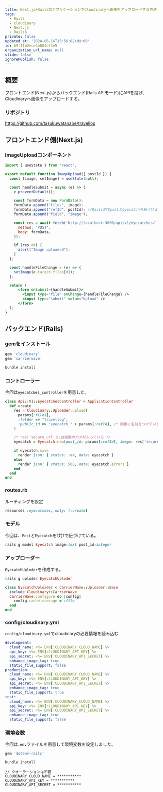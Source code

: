 ```yaml
---
title: Next.js+Rails製アプリケーションでCloudinaryへ画像をアップロードする方法
tags:
  - Rails
  - cloudinary
  - Next.js
  - Rails6
private: false
updated_at: '2024-06-16T15:56:02+09:00'
id: b9f11b2ece4b804ef3e5
organization_url_name: null
slide: false
ignorePublish: false
---
```

## 概要

フロントエンド(Next.js)からバックエンド(Rails APIモード)にAPIを投げ、Cloudinaryへ画像をアップロードする。

### リポジトリ
https://github.com/tasukuwatanabe/travellog

## フロントエンド側(Next.js)

### ImageUploadコンポーネント

```jsx
import { useState } from "react";

export default function ImageUpload({ postId }) {
  const [image, setImage] = useState(null);

  const handleSubmit = async (e) => {
    e.preventDefault();

    const formData = new FormData();
    formData.append("files", image);
    formData.append("refId", postId); //Rails側でpostとeyecatchを紐づけるため
    formData.append("field", "image");

    const res = await fetch(`http://localhost:3000/api/v1/eyecatches/`, {
      method: "POST",
      body: formData,
    });

    if (res.ok) {
      alert("Image uploaded");
    }
  };

  const handleFileChange = (e) => {
    setImage(e.target.files[0]);
  };

  return (
      <form onSubmit={handleSubmit}>
        <input type="file" onChange={handleFileChange} />
        <input type="submit" value="Upload" />
      </form>
  );
}
```

## バックエンド(Rails)

### gemをインストール

```rb
gem 'cloudinary'
gem 'carrierwave'
```
```rb
bundle install
```

### コントローラー
今回は`eyecatches_controller`を用意した。

```rb
class Api::V1::EyecatchesController < ApplicationController
  def create
    res = Cloudinary::Uploader.upload(
      params[:files],
      :folder => "travellog",
      :public_id => "eyecatch_" + params[:refId], /* 画像に名前をつけている */
    )

    /* res['secure_url']には画像のパスが入っている */
    eyecatch = Eyecatch.new(post_id: params[:refId], image: res['secure_url'])

    if eyecatch.save
      render json: { status: :ok, data: eyecatch }
    else
      render json: { status: 500, data: eyecatch.errors }
    end
  end
end
```

### routes.rb

ルーティングを設定

```rb
resources :eyecatches, only: [:create]
```

### モデル
今回は、`Post`と`Eyecatch`を1対1で紐づけている。

```rb
rails g model Eyecatch image:text post_id:integer
```

### アップローダー
`EyecatchUploder`を作成する。

```rb
rails g uploder EyecatchUploder
```
```rb
class EyecatchUploader < CarrierWave::Uploader::Base
  include Cloudinary::CarrierWave
  CarrierWave.configure do |config|
    config.cache_storage = :file
  end
end
```

### config/cloudinary.yml

`config/cloudinary.yml`でcloudinaryの必要情報を読み込む

```yml
development:
  cloud_name: <%= ENV[:CLOUDINARY_CLOUD_NAME] %>
  api_key: <%= ENV[:CLOUDINARY_API_KEY] %>
  api_secret: <%= ENV[:CLOUDINARY_API_SECRET] %>
  enhance_image_tag: true
  static_file_support: false
production:
  cloud_name: <%= ENV[:CLOUDINARY_CLOUD_NAME] %>
  api_key: <%= ENV[:CLOUDINARY_API_KEY] %>
  api_secret: <%= ENV[:CLOUDINARY_API_SECRET] %>
  enhance_image_tag: true
  static_file_support: true
test:
  cloud_name: <%= ENV[:CLOUDINARY_CLOUD_NAME] %>
  api_key: <%= ENV[:CLOUDINARY_API_KEY] %>
  api_secret: <%= ENV[:CLOUDINARY_API_SECRET] %>
  enhance_image_tag: true
  static_file_support: false
```

### 環境変数
今回は`.env`ファイルを用意して環境変数を設定しました。

```rb
gem 'dotenv-rails'
```
```rb
bundle install
```
```
// クオーテーションは不要
CLOUDINARY_CLOUD_NAME = ***********
CLOUDINARY_API_KEY = ***********
CLOUDINARY_API_SECRET = ***********
```





